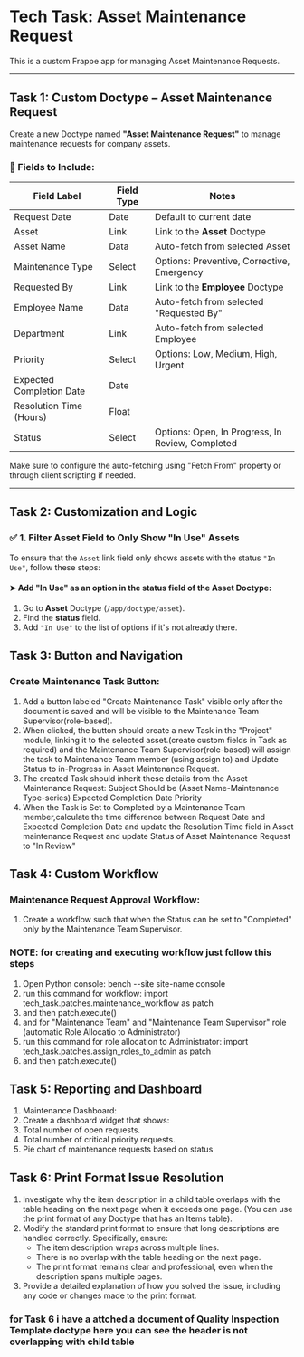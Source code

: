 # Tech Task: Asset Maintenance Request

This is a custom Frappe app for managing Asset Maintenance Requests.

---

## Task 1: Custom Doctype – Asset Maintenance Request

Create a new Doctype named **"Asset Maintenance Request"** to manage maintenance requests for company assets.

### 🔧 Fields to Include:

| Field Label                | Field Type  | Notes                                                                 |
|---------------------------|-------------|-----------------------------------------------------------------------|
| Request Date              | Date        | Default to current date                                              |
| Asset                     | Link        | Link to the **Asset** Doctype                                        |
| Asset Name                | Data        | Auto-fetch from selected Asset                                       |
| Maintenance Type          | Select      | Options: Preventive, Corrective, Emergency                           |
| Requested By              | Link        | Link to the **Employee** Doctype                                     |
| Employee Name             | Data        | Auto-fetch from selected "Requested By"                              |
| Department                | Link        | Auto-fetch from selected Employee                                    |
| Priority                  | Select      | Options: Low, Medium, High, Urgent                                   |
| Expected Completion Date  | Date        |                                                                       |
| Resolution Time (Hours)   | Float       |                                                                       |
| Status                    | Select      | Options: Open, In Progress, In Review, Completed                     |

Make sure to configure the auto-fetching using "Fetch From" property or through client scripting if needed.

---

## Task 2: Customization and Logic

### ✅ 1. Filter Asset Field to Only Show "In Use" Assets
To ensure that the `Asset` link field only shows assets with the status `"In Use"`, follow these steps:

#### ➤ Add "In Use" as an option in the **status** field of the **Asset** Doctype:
1. Go to **Asset** Doctype (`/app/doctype/asset`).
2. Find the **status** field.
3. Add `"In Use"` to the list of options if it's not already there.


## Task 3: Button and Navigation
### Create Maintenance Task Button:
1. Add a button labeled "Create Maintenance Task" visible only after the document is saved and will be visible to the Maintenance Team Supervisor(role-based).
2. When clicked, the button should create a new Task in the "Project" module, linking it to the selected asset.(create custom fields in Task as required) and the Maintenance Team Supervisor(role-based) will assign the task to Maintenance Team member (using assign to) and Update Status to in-Progress in Asset Maintenance Request.
3. The created Task should inherit these details from the Asset Maintenance Request:
   Subject Should be (Asset Name-Maintenance Type-series)
   Expected Completion Date
   Priority
4. When the Task is Set to Completed by a Maintenance Team member,calculate the time difference between Request Date and Expected Completion Date and update the  Resolution Time field in Asset maintenance Request and update Status of Asset Maintenance Request to "In Review"


## Task 4: Custom Workflow
### Maintenance Request Approval Workflow:
1. Create a workflow such that when the Status  can be set to "Completed" only by the Maintenance Team Supervisor.
### NOTE: for creating and executing workflow just follow this steps
1. Open Python console: bench --site site-name console
2. run this command for workflow: import tech_task.patches.maintenance_workflow as patch
3. and then patch.execute()
4. and for "Maintenance Team" and "Maintenance Team Supervisor" role (automatic Role Allocatio to Administrator)
5. run this command for role allocation to Administrator: import tech_task.patches.assign_roles_to_admin as patch
6. and then patch.execute()


## Task 5: Reporting and Dashboard
1. Maintenance Dashboard:
2. Create a dashboard widget that shows:
3. Total number of open requests.
4. Total number of critical priority requests.
5. Pie chart of maintenance requests based on status


## Task 6: Print Format Issue Resolution
1.  Investigate why the item description in a child table overlaps with the table heading on the next page when it exceeds one page. (You can use the print format of any Doctype that has an Items table).  
2. Modify the standard print format to ensure that long descriptions are handled correctly. Specifically, ensure:  
   - The item description wraps across multiple lines.  
   - There is no overlap with the table heading on the next page.  
   - The print format remains clear and professional, even when the description spans multiple pages.  
3. Provide a detailed explanation of how you solved the issue, including any code or changes made to the print format. 



### for Task 6 i have a attched a document of Quality Inspection Template doctype here you can see the header is not overlapping with child table
